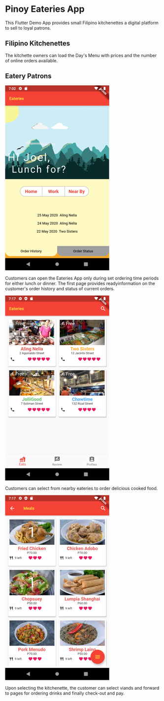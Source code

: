 # Pinoy Eateries App

This Flutter Demo App provides small Filipino kitchenettes a digital platform to sell to loyal patrons.

## Filipino Kitchenettes

The kitchette owners can load the Day's Menu with prices and the number of online orders available.

## Eatery Patrons

![](https://github.com/i8out/pinoy-ready-to-eat-app/blob/master/images/Screenshot_welcome.png)

Customers can open the Eateries App only during set ordering time periods for either lunch or dinner. The first page provides readyinformation on the customer's order history and status of current orders.

![](https://github.com/i8out/pinoy-ready-to-eat-app/blob/master/images/Screenshot_eats.png)

Customers can select from nearby eateries to order delicious cooked food.

![](https://github.com/i8out/pinoy-ready-to-eat-app/blob/master/images/Screenshot_menu.png)

Upon selecting the kitchenette, the customer can select viands and forward to pages for ordering drinks and finally check-out and pay. 
